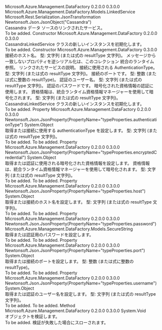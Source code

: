 <Type Name="CassandraLinkedService" FullName="Microsoft.Azure.Management.DataFactory.Models.CassandraLinkedService">
  <TypeSignature Language="C#" Value="public class CassandraLinkedService : Microsoft.Azure.Management.DataFactory.Models.LinkedService" />
  <TypeSignature Language="ILAsm" Value=".class public auto ansi beforefieldinit CassandraLinkedService extends Microsoft.Azure.Management.DataFactory.Models.LinkedService" />
  <TypeSignature Language="DocId" Value="T:Microsoft.Azure.Management.DataFactory.Models.CassandraLinkedService" />
  <TypeSignature Language="VB.NET" Value="Public Class CassandraLinkedService&#xA;Inherits LinkedService" />
  <TypeSignature Language="F#" Value="type CassandraLinkedService = class&#xA;    inherit LinkedService" />
  <AssemblyInfo>
    <AssemblyName>Microsoft.Azure.Management.DataFactory</AssemblyName>
    <AssemblyVersion>0.2.0.0</AssemblyVersion>
    <AssemblyVersion>0.3.0.0</AssemblyVersion>
  </AssemblyInfo>
  <Base>
    <BaseTypeName>Microsoft.Azure.Management.DataFactory.Models.LinkedService</BaseTypeName>
  </Base>
  <Interfaces />
  <Attributes>
    <Attribute>
      <AttributeName>Microsoft.Rest.Serialization.JsonTransformation</AttributeName>
    </Attribute>
    <Attribute>
      <AttributeName>Newtonsoft.Json.JsonObject("Cassandra")</AttributeName>
    </Attribute>
  </Attributes>
  <Docs>
    <summary>
            Cassandra データ ソースのリンクされたサービス。
            </summary>
    <remarks>To be added.</remarks>
  </Docs>
  <Members>
    <Member MemberName=".ctor">
      <MemberSignature Language="C#" Value="public CassandraLinkedService ();" />
      <MemberSignature Language="ILAsm" Value=".method public hidebysig specialname rtspecialname instance void .ctor() cil managed" />
      <MemberSignature Language="DocId" Value="M:Microsoft.Azure.Management.DataFactory.Models.CassandraLinkedService.#ctor" />
      <MemberSignature Language="VB.NET" Value="Public Sub New ()" />
      <MemberType>Constructor</MemberType>
      <AssemblyInfo>
        <AssemblyName>Microsoft.Azure.Management.DataFactory</AssemblyName>
        <AssemblyVersion>0.2.0.0</AssemblyVersion>
        <AssemblyVersion>0.3.0.0</AssemblyVersion>
      </AssemblyInfo>
      <Parameters />
      <Docs>
        <summary>
            CassandraLinkedService クラスの新しいインスタンスを初期化します。
            </summary>
        <remarks>To be added.</remarks>
      </Docs>
    </Member>
    <Member MemberName=".ctor">
      <MemberSignature Language="C#" Value="public CassandraLinkedService (object host, System.Collections.Generic.IDictionary&lt;string,object&gt; additionalProperties = null, Microsoft.Azure.Management.DataFactory.Models.IntegrationRuntimeReference connectVia = null, string description = null, object authenticationType = null, object port = null, object username = null, Microsoft.Azure.Management.DataFactory.Models.SecureString password = null, object encryptedCredential = null);" />
      <MemberSignature Language="ILAsm" Value=".method public hidebysig specialname rtspecialname instance void .ctor(object host, class System.Collections.Generic.IDictionary`2&lt;string, object&gt; additionalProperties, class Microsoft.Azure.Management.DataFactory.Models.IntegrationRuntimeReference connectVia, string description, object authenticationType, object port, object username, class Microsoft.Azure.Management.DataFactory.Models.SecureString password, object encryptedCredential) cil managed" />
      <MemberSignature Language="DocId" Value="M:Microsoft.Azure.Management.DataFactory.Models.CassandraLinkedService.#ctor(System.Object,System.Collections.Generic.IDictionary{System.String,System.Object},Microsoft.Azure.Management.DataFactory.Models.IntegrationRuntimeReference,System.String,System.Object,System.Object,System.Object,Microsoft.Azure.Management.DataFactory.Models.SecureString,System.Object)" />
      <MemberSignature Language="VB.NET" Value="Public Sub New (host As Object, Optional additionalProperties As IDictionary(Of String, Object) = null, Optional connectVia As IntegrationRuntimeReference = null, Optional description As String = null, Optional authenticationType As Object = null, Optional port As Object = null, Optional username As Object = null, Optional password As SecureString = null, Optional encryptedCredential As Object = null)" />
      <MemberSignature Language="F#" Value="new Microsoft.Azure.Management.DataFactory.Models.CassandraLinkedService : obj * System.Collections.Generic.IDictionary&lt;string, obj&gt; * Microsoft.Azure.Management.DataFactory.Models.IntegrationRuntimeReference * string * obj * obj * obj * Microsoft.Azure.Management.DataFactory.Models.SecureString * obj -&gt; Microsoft.Azure.Management.DataFactory.Models.CassandraLinkedService" Usage="new Microsoft.Azure.Management.DataFactory.Models.CassandraLinkedService (host, additionalProperties, connectVia, description, authenticationType, port, username, password, encryptedCredential)" />
      <MemberType>Constructor</MemberType>
      <AssemblyInfo>
        <AssemblyName>Microsoft.Azure.Management.DataFactory</AssemblyName>
        <AssemblyVersion>0.3.0.0</AssemblyVersion>
      </AssemblyInfo>
      <Parameters>
        <Parameter Name="host" Type="System.Object" />
        <Parameter Name="additionalProperties" Type="System.Collections.Generic.IDictionary&lt;System.String,System.Object&gt;" />
        <Parameter Name="connectVia" Type="Microsoft.Azure.Management.DataFactory.Models.IntegrationRuntimeReference" />
        <Parameter Name="description" Type="System.String" />
        <Parameter Name="authenticationType" Type="System.Object" />
        <Parameter Name="port" Type="System.Object" />
        <Parameter Name="username" Type="System.Object" />
        <Parameter Name="password" Type="Microsoft.Azure.Management.DataFactory.Models.SecureString" />
        <Parameter Name="encryptedCredential" Type="System.Object" />
      </Parameters>
      <Docs>
        <param name="host">接続のホスト名。 型: 文字列 (または式の resultType 文字列)。</param>
        <param name="additionalProperties">メッセージから一致しないプロパティを逆シリアル化は、このコレクション</param>
        <param name="connectVia">統合のランタイム参照。</param>
        <param name="description">リンクされたサービスの説明。</param>
        <param name="authenticationType">接続に使用される AuthenticationType。 型: 文字列 (または式の resultType 文字列)。</param>
        <param name="port">接続のポートです。 型: 整数 (または式に整数の resultType)。</param>
        <param name="username">認証のユーザー名。 型: 文字列 (または式の resultType 文字列)。</param>
        <param name="password">認証のパスワードです。</param>
        <param name="encryptedCredential">暗号化された資格情報の認証に使用します。 資格情報は、統合ランタイム資格情報マネージャーを使用して暗号化されます。 型: 文字列 (または式の resultType 文字列)。</param>
        <summary>
            CassandraLinkedService クラスの新しいインスタンスを初期化します。
            </summary>
        <remarks>To be added.</remarks>
      </Docs>
    </Member>
    <Member MemberName="AuthenticationType">
      <MemberSignature Language="C#" Value="public object AuthenticationType { get; set; }" />
      <MemberSignature Language="ILAsm" Value=".property instance object AuthenticationType" />
      <MemberSignature Language="DocId" Value="P:Microsoft.Azure.Management.DataFactory.Models.CassandraLinkedService.AuthenticationType" />
      <MemberSignature Language="VB.NET" Value="Public Property AuthenticationType As Object" />
      <MemberSignature Language="F#" Value="member this.AuthenticationType : obj with get, set" Usage="Microsoft.Azure.Management.DataFactory.Models.CassandraLinkedService.AuthenticationType" />
      <MemberType>Property</MemberType>
      <AssemblyInfo>
        <AssemblyName>Microsoft.Azure.Management.DataFactory</AssemblyName>
        <AssemblyVersion>0.2.0.0</AssemblyVersion>
        <AssemblyVersion>0.3.0.0</AssemblyVersion>
      </AssemblyInfo>
      <Attributes>
        <Attribute>
          <AttributeName>Newtonsoft.Json.JsonProperty(PropertyName="typeProperties.authenticationType")</AttributeName>
        </Attribute>
      </Attributes>
      <ReturnValue>
        <ReturnType>System.Object</ReturnType>
      </ReturnValue>
      <Docs>
        <summary>
            取得または接続に使用する authenticationType を設定します。 型: 文字列 (または式の resultType 文字列)。
            </summary>
        <value>To be added.</value>
        <remarks>To be added.</remarks>
      </Docs>
    </Member>
    <Member MemberName="EncryptedCredential">
      <MemberSignature Language="C#" Value="public object EncryptedCredential { get; set; }" />
      <MemberSignature Language="ILAsm" Value=".property instance object EncryptedCredential" />
      <MemberSignature Language="DocId" Value="P:Microsoft.Azure.Management.DataFactory.Models.CassandraLinkedService.EncryptedCredential" />
      <MemberSignature Language="VB.NET" Value="Public Property EncryptedCredential As Object" />
      <MemberSignature Language="F#" Value="member this.EncryptedCredential : obj with get, set" Usage="Microsoft.Azure.Management.DataFactory.Models.CassandraLinkedService.EncryptedCredential" />
      <MemberType>Property</MemberType>
      <AssemblyInfo>
        <AssemblyName>Microsoft.Azure.Management.DataFactory</AssemblyName>
        <AssemblyVersion>0.2.0.0</AssemblyVersion>
        <AssemblyVersion>0.3.0.0</AssemblyVersion>
      </AssemblyInfo>
      <Attributes>
        <Attribute>
          <AttributeName>Newtonsoft.Json.JsonProperty(PropertyName="typeProperties.encryptedCredential")</AttributeName>
        </Attribute>
      </Attributes>
      <ReturnValue>
        <ReturnType>System.Object</ReturnType>
      </ReturnValue>
      <Docs>
        <summary>
            取得または認証に使用される暗号化された資格情報を設定します。
            資格情報は、統合ランタイム資格情報マネージャーを使用して暗号化されます。 型: 文字列 (または式の resultType 文字列)。
            </summary>
        <value>To be added.</value>
        <remarks>To be added.</remarks>
      </Docs>
    </Member>
    <Member MemberName="Host">
      <MemberSignature Language="C#" Value="public object Host { get; set; }" />
      <MemberSignature Language="ILAsm" Value=".property instance object Host" />
      <MemberSignature Language="DocId" Value="P:Microsoft.Azure.Management.DataFactory.Models.CassandraLinkedService.Host" />
      <MemberSignature Language="VB.NET" Value="Public Property Host As Object" />
      <MemberSignature Language="F#" Value="member this.Host : obj with get, set" Usage="Microsoft.Azure.Management.DataFactory.Models.CassandraLinkedService.Host" />
      <MemberType>Property</MemberType>
      <AssemblyInfo>
        <AssemblyName>Microsoft.Azure.Management.DataFactory</AssemblyName>
        <AssemblyVersion>0.2.0.0</AssemblyVersion>
        <AssemblyVersion>0.3.0.0</AssemblyVersion>
      </AssemblyInfo>
      <Attributes>
        <Attribute>
          <AttributeName>Newtonsoft.Json.JsonProperty(PropertyName="typeProperties.host")</AttributeName>
        </Attribute>
      </Attributes>
      <ReturnValue>
        <ReturnType>System.Object</ReturnType>
      </ReturnValue>
      <Docs>
        <summary>
            取得または接続のホスト名を設定します。 型: 文字列 (または式の resultType 文字列)。
            </summary>
        <value>To be added.</value>
        <remarks>To be added.</remarks>
      </Docs>
    </Member>
    <Member MemberName="Password">
      <MemberSignature Language="C#" Value="public Microsoft.Azure.Management.DataFactory.Models.SecureString Password { get; set; }" />
      <MemberSignature Language="ILAsm" Value=".property instance class Microsoft.Azure.Management.DataFactory.Models.SecureString Password" />
      <MemberSignature Language="DocId" Value="P:Microsoft.Azure.Management.DataFactory.Models.CassandraLinkedService.Password" />
      <MemberSignature Language="VB.NET" Value="Public Property Password As SecureString" />
      <MemberSignature Language="F#" Value="member this.Password : Microsoft.Azure.Management.DataFactory.Models.SecureString with get, set" Usage="Microsoft.Azure.Management.DataFactory.Models.CassandraLinkedService.Password" />
      <MemberType>Property</MemberType>
      <AssemblyInfo>
        <AssemblyName>Microsoft.Azure.Management.DataFactory</AssemblyName>
        <AssemblyVersion>0.2.0.0</AssemblyVersion>
        <AssemblyVersion>0.3.0.0</AssemblyVersion>
      </AssemblyInfo>
      <Attributes>
        <Attribute>
          <AttributeName>Newtonsoft.Json.JsonProperty(PropertyName="typeProperties.password")</AttributeName>
        </Attribute>
      </Attributes>
      <ReturnValue>
        <ReturnType>Microsoft.Azure.Management.DataFactory.Models.SecureString</ReturnType>
      </ReturnValue>
      <Docs>
        <summary>
            取得または認証用のパスワードを設定します。
            </summary>
        <value>To be added.</value>
        <remarks>To be added.</remarks>
      </Docs>
    </Member>
    <Member MemberName="Port">
      <MemberSignature Language="C#" Value="public object Port { get; set; }" />
      <MemberSignature Language="ILAsm" Value=".property instance object Port" />
      <MemberSignature Language="DocId" Value="P:Microsoft.Azure.Management.DataFactory.Models.CassandraLinkedService.Port" />
      <MemberSignature Language="VB.NET" Value="Public Property Port As Object" />
      <MemberSignature Language="F#" Value="member this.Port : obj with get, set" Usage="Microsoft.Azure.Management.DataFactory.Models.CassandraLinkedService.Port" />
      <MemberType>Property</MemberType>
      <AssemblyInfo>
        <AssemblyName>Microsoft.Azure.Management.DataFactory</AssemblyName>
        <AssemblyVersion>0.2.0.0</AssemblyVersion>
        <AssemblyVersion>0.3.0.0</AssemblyVersion>
      </AssemblyInfo>
      <Attributes>
        <Attribute>
          <AttributeName>Newtonsoft.Json.JsonProperty(PropertyName="typeProperties.port")</AttributeName>
        </Attribute>
      </Attributes>
      <ReturnValue>
        <ReturnType>System.Object</ReturnType>
      </ReturnValue>
      <Docs>
        <summary>
            取得または接続のポートを設定します。 型: 整数 (または式に整数の resultType)。
            </summary>
        <value>To be added.</value>
        <remarks>To be added.</remarks>
      </Docs>
    </Member>
    <Member MemberName="Username">
      <MemberSignature Language="C#" Value="public object Username { get; set; }" />
      <MemberSignature Language="ILAsm" Value=".property instance object Username" />
      <MemberSignature Language="DocId" Value="P:Microsoft.Azure.Management.DataFactory.Models.CassandraLinkedService.Username" />
      <MemberSignature Language="VB.NET" Value="Public Property Username As Object" />
      <MemberSignature Language="F#" Value="member this.Username : obj with get, set" Usage="Microsoft.Azure.Management.DataFactory.Models.CassandraLinkedService.Username" />
      <MemberType>Property</MemberType>
      <AssemblyInfo>
        <AssemblyName>Microsoft.Azure.Management.DataFactory</AssemblyName>
        <AssemblyVersion>0.2.0.0</AssemblyVersion>
        <AssemblyVersion>0.3.0.0</AssemblyVersion>
      </AssemblyInfo>
      <Attributes>
        <Attribute>
          <AttributeName>Newtonsoft.Json.JsonProperty(PropertyName="typeProperties.username")</AttributeName>
        </Attribute>
      </Attributes>
      <ReturnValue>
        <ReturnType>System.Object</ReturnType>
      </ReturnValue>
      <Docs>
        <summary>
            取得または認証のユーザー名を設定します。 型: 文字列 (または式の resultType 文字列)。
            </summary>
        <value>To be added.</value>
        <remarks>To be added.</remarks>
      </Docs>
    </Member>
    <Member MemberName="Validate">
      <MemberSignature Language="C#" Value="public override void Validate ();" />
      <MemberSignature Language="ILAsm" Value=".method public hidebysig virtual instance void Validate() cil managed" />
      <MemberSignature Language="DocId" Value="M:Microsoft.Azure.Management.DataFactory.Models.CassandraLinkedService.Validate" />
      <MemberSignature Language="VB.NET" Value="Public Overrides Sub Validate ()" />
      <MemberSignature Language="F#" Value="override this.Validate : unit -&gt; unit" Usage="cassandraLinkedService.Validate " />
      <MemberType>Method</MemberType>
      <AssemblyInfo>
        <AssemblyName>Microsoft.Azure.Management.DataFactory</AssemblyName>
        <AssemblyVersion>0.2.0.0</AssemblyVersion>
        <AssemblyVersion>0.3.0.0</AssemblyVersion>
      </AssemblyInfo>
      <ReturnValue>
        <ReturnType>System.Void</ReturnType>
      </ReturnValue>
      <Parameters />
      <Docs>
        <summary>
            オブジェクトを検証します。
            </summary>
        <remarks>To be added.</remarks>
        <exception cref="T:Microsoft.Rest.ValidationException">
            検証が失敗した場合にスローされます。
            </exception>
      </Docs>
    </Member>
  </Members>
</Type>